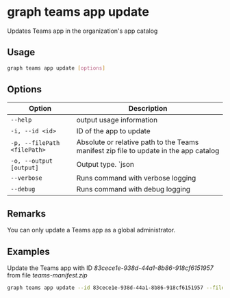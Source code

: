 # graph teams app update

Updates Teams app in the organization's app catalog

## Usage

```sh
graph teams app update [options]
```

## Options

Option|Description
------|-----------
`--help`|output usage information
`-i, --id <id>`|ID of the app to update
`-p, --filePath <filePath>`|Absolute or relative path to the Teams manifest zip file to update in the app catalog
`-o, --output [output]`|Output type. `json|text`. Default `text`
`--verbose`|Runs command with verbose logging
`--debug`|Runs command with debug logging

## Remarks

You can only update a Teams app as a global administrator.

## Examples

Update the Teams app with ID _83cece1e-938d-44a1-8b86-918cf6151957_ from file _teams-manifest.zip_

```sh
graph teams app update --id 83cece1e-938d-44a1-8b86-918cf6151957 --filePath ./teams-manifest.zip
```